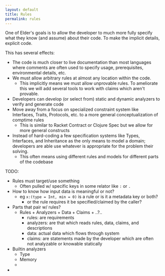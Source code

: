```yaml
---
layout: default
title: Rules
permalink: rules
---
```


One of Elder's goals is to allow the developer to much more fully specify what they know (and assume) about their code. To make the implicit details, explicit code.

This has several effects:
* The code is much closer to live documentation than most languages where comments are often used to specify usage, prerequisites, environmental details, etc.
* We must allow arbitrary rules at almost any location within the code.
  * This implicitly means we must allow unprovable rules. To ameliorate this we will add several tools to work with claims which aren't provable.
* Developers can develop (or select from) static and dynamic analyzers to verify and generate code
* Move away from a focus on specialized constraint system like Interfaces, Traits, Protocols, etc. to a more general conceptualization of comptime rules
  * This is similar to Racket Contract or Clojure Spec but we allow for more general constructs
* Instead of hard-coding a few specification systems like Types, Interfaces, and Inheritance as the only means to model a domain; developers are able use whatever is appropriate for the problem their solving.
  * This often means using different rules and models for different parts of the codebase



TODO:
* Rules must target/use something
  * Often pulled w/ specific keys in some relator like `:` or `.`
* How to know how input data is meaningful or not?
  * eg `x:(type = Int, min = 0)` is a rule or is it a metadata key or both?
    * or the rule requires it be specified/claimed by the caller?
* Parts that pair w/ rules?
  * Rules + Analyzers + Data + Claims + ..?..
    * rules: are requirements
    * analyzers: are that which reads rules, data, claims, and descriptions
    * data: actual data which flows through system
    * claims: are statements made by the developer which are often not analyzable or knowable statically
* Builtin analyzers
  * Type
  * Memory
  * 
* 
